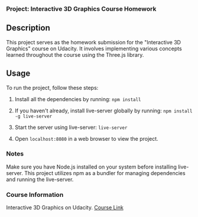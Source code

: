 ### Project: Interactive 3D Graphics Course Homework

## Description

This project serves as the homework submission for the "Interactive 3D Graphics" course on Udacity. It involves implementing various concepts learned throughout the course using the Three.js library.

## Usage

To run the project, follow these steps:

1. Install all the dependencies by running:
```npm install```

2. If you haven't already, install live-server globally by running:
```npm install -g live-server```

3. Start the server using live-server:
```live-server```


4. Open `localhost:8080` in a web browser to view the project.

### Notes

Make sure you have Node.js installed on your system before installing live-server. This project utilizes npm as a bundler for managing dependencies and running the live-server.

### Course Information

Interactive 3D Graphics on Udacity.
[Course Link](https://learn.udacity.com/courses/cs291)